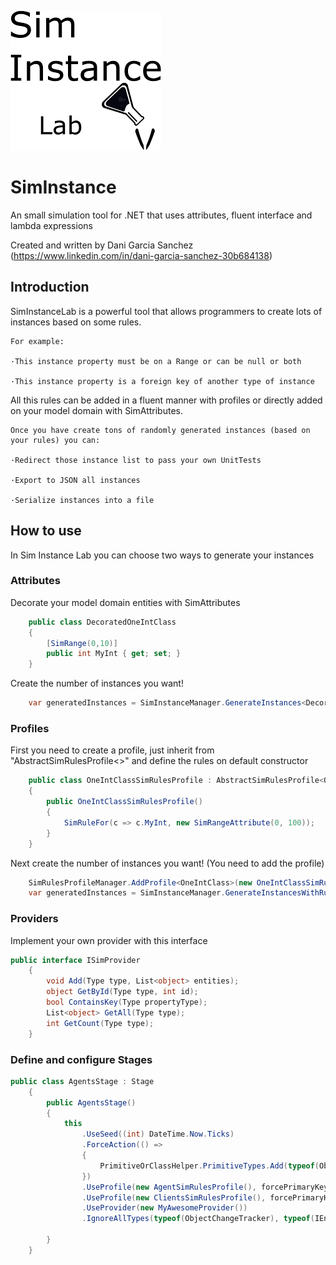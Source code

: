 ![SimInstanceLab](SimInstanceLabIcon.png)
# SimInstance

An small simulation tool for .NET that uses attributes, fluent interface and lambda expressions

Created and written by Dani Garcia Sanchez (https://www.linkedin.com/in/dani-garcia-sanchez-30b684138)

## Introduction
SimInstanceLab is a powerful tool that allows programmers to create lots of instances based on some rules.

    For example:

    ·This instance property must be on a Range or can be null or both
  
    ·This instance property is a foreign key of another type of instance
  
All this rules can be added in a fluent manner with profiles or directly added on your model domain with SimAttributes.

    Once you have create tons of randomly generated instances (based on your rules) you can:

    ·Redirect those instance list to pass your own UnitTests
  
    ·Export to JSON all instances
  
    ·Serialize instances into a file
  
## How to use

In Sim Instance Lab you can choose two ways to generate your instances
  
### Attributes
    
Decorate your model domain entities with SimAttributes

```csharp
    public class DecoratedOneIntClass
    {
        [SimRange(0,10)]
        public int MyInt { get; set; }
    }
```

Create the number of instances you want!
```csharp   
    var generatedInstances = SimInstanceManager.GenerateInstances<DecoratedOneIntClass>(10);
```

### Profiles

First you need to create a profile, just inherit from "AbstractSimRulesProfile<>" and define the rules on default constructor
```csharp
    public class OneIntClassSimRulesProfile : AbstractSimRulesProfile<OneIntClass>
    {
        public OneIntClassSimRulesProfile()
        {
            SimRuleFor(c => c.MyInt, new SimRangeAttribute(0, 100));
        }        
    }
```
Next create the number of instances you want! (You need to add the profile)

```csharp
    SimRulesProfileManager.AddProfile<OneIntClass>(new OneIntClassSimRulesProfile());
    var generatedInstances = SimInstanceManager.GenerateInstancesWithRules<OneIntClass>(numberOfInstances);
```

### Providers

Implement your own provider with this interface

```csharp
public interface ISimProvider
    {
        void Add(Type type, List<object> entities);
        object GetById(Type type, int id);
        bool ContainsKey(Type propertyType);
        List<object> GetAll(Type type);
        int GetCount(Type type);
    }
```

### Define and configure Stages

```csharp
public class AgentsStage : Stage
    {
        public AgentsStage()
        {
            this
                .UseSeed((int) DateTime.Now.Ticks)
                .ForceAction(() =>
                {
                    PrimitiveOrClassHelper.PrimitiveTypes.Add(typeof(ObjectChangeTracker));
                })
                .UseProfile(new AgentSimRulesProfile(), forcePrimaryKey: true)
                .UseProfile(new ClientsSimRulesProfile(), forcePrimaryKey: true)
                .UseProvider(new MyAwesomeProvider())
                .IgnoreAllTypes(typeof(ObjectChangeTracker), typeof(IEnumerable<>));

        }
    }
```


